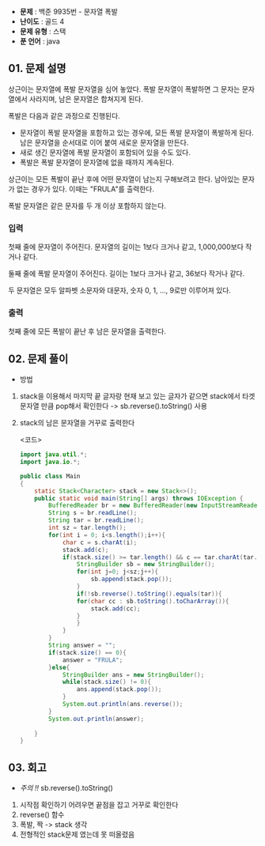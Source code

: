 - **문제** : 백준 9935번 - 문자열 폭발
- **난이도** : 골드 4
- **문제 유형** : 스택
- **푼 언어** : java

## 01. 문제 설명

<p>상근이는 문자열에 폭발 문자열을 심어 놓았다. 폭발 문자열이 폭발하면 그 문자는 문자열에서 사라지며, 남은 문자열은 합쳐지게 된다.</p>

<p>폭발은 다음과 같은 과정으로 진행된다.</p>

<ul>
	<li>문자열이 폭발 문자열을 포함하고 있는 경우에, 모든 폭발 문자열이 폭발하게 된다. 남은 문자열을 순서대로 이어 붙여 새로운 문자열을 만든다.</li>
	<li>새로 생긴 문자열에 폭발 문자열이 포함되어 있을 수도 있다.</li>
	<li>폭발은 폭발 문자열이 문자열에 없을 때까지 계속된다.</li>
</ul>

<p>상근이는 모든 폭발이 끝난 후에 어떤 문자열이 남는지 구해보려고 한다. 남아있는 문자가 없는 경우가 있다. 이때는 "FRULA"를 출력한다.</p>

<p>폭발 문자열은 같은 문자를 두 개 이상 포함하지 않는다.</p>

### 입력 

 <p>첫째 줄에 문자열이 주어진다. 문자열의 길이는 1보다 크거나 같고, 1,000,000보다 작거나 같다.</p>

<p>둘째 줄에 폭발 문자열이 주어진다. 길이는 1보다 크거나 같고, 36보다 작거나 같다.</p>

<p>두 문자열은 모두 알파벳 소문자와 대문자, 숫자 0, 1, ..., 9로만 이루어져 있다.</p>

### 출력 

 <p>첫째 줄에 모든 폭발이 끝난 후 남은 문자열을 출력한다.</p>

## 02. 문제 풀이

- 방법 <br>
1. stack을 이용해서 마지막 끝 글자랑 현재 보고 있는 글자가 같으면 stack에서 타겟 문자열 만큼 pop해서 확인한다 -> sb.reverse().toString() 사용<br>
2. stack의 남은 문자열을 거꾸로 출력한다<br>

    <코드>
    ```java
    import java.util.*;
    import java.io.*;

    public class Main
    {
        static Stack<Character> stack = new Stack<>();
        public static void main(String[] args) throws IOException {
            BufferedReader br = new BufferedReader(new InputStreamReader(System.in));
            String s = br.readLine();
            String tar = br.readLine();
            int sz = tar.length();
            for(int i = 0; i<s.length();i++){
                char c = s.charAt(i);
                stack.add(c);
                if(stack.size() >= tar.length() && c == tar.charAt(tar.length()-1)){
                    StringBuilder sb = new StringBuilder();
                    for(int j=0; j<sz;j++){
                        sb.append(stack.pop());
                    }
                    if(!sb.reverse().toString().equals(tar)){
                    for(char cc : sb.toString().toCharArray()){
                        stack.add(cc);
                    }
                    }
                }
            }
            String answer = "";
            if(stack.size() == 0){
                answer = "FRULA";
            }else{
                StringBuilder ans = new StringBuilder();
                while(stack.size() != 0){
                    ans.append(stack.pop());
                }
                System.out.println(ans.reverse());
            }
            System.out.println(answer);
            
        }
    }
    ```
## 03. 회고

- *주의 !!*  sb.reverse().toString() <br>
1. 시작점 확인하기 어려우면 끝점을 잡고 거꾸로 확인한다<br>
2. reverse() 함수<br>
3. 폭발, 짝 -> stack 생각<br>
4. 전형적인 stack문제 였는데 못 떠올렸음<br>
